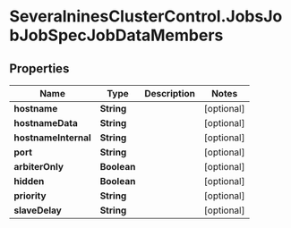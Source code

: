 # SeveralninesClusterControl.JobsJobJobSpecJobDataMembers

## Properties

Name | Type | Description | Notes
------------ | ------------- | ------------- | -------------
**hostname** | **String** |  | [optional] 
**hostnameData** | **String** |  | [optional] 
**hostnameInternal** | **String** |  | [optional] 
**port** | **String** |  | [optional] 
**arbiterOnly** | **Boolean** |  | [optional] 
**hidden** | **Boolean** |  | [optional] 
**priority** | **String** |  | [optional] 
**slaveDelay** | **String** |  | [optional] 


